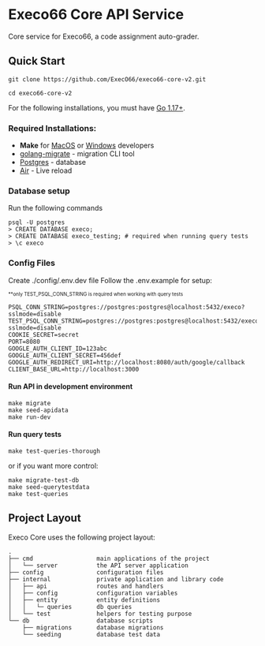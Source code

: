 # Execo66 Core API Service

Core service for Execo66, a code assignment auto-grader.

## Quick Start

```shell
git clone https://github.com/ExecO66/execo66-core-v2.git

cd execo66-core-v2
```

For the following installations, you must have [Go 1.17+](https://go.dev/doc/install).

### Required Installations:

- **Make** for [MacOS](https://formulae.brew.sh/formula/make) or [Windows](https://stackoverflow.com/questions/32127524/how-to-install-and-use-make-in-windows) developers
- [golang-migrate](https://github.com/golang-migrate/migrate/tree/master/cmd/migrate) - migration CLI tool
- [Postgres](https://www.postgresql.org/download) - database
- [Air](https://github.com/cosmtrek/air) - Live reload

### Database setup

Run the following commands

```shell
psql -U postgres
> CREATE DATABASE execo;
> CREATE DATABASE execo_testing; # required when running query tests
> \c execo
```

### Config Files

Create ./config/.env.dev file
Follow the .env.example for setup:

<sub><sup>\*\*only TEST_PSQL_CONN_STRING is required when working with query tests</sup></sub>

```none
PSQL_CONN_STRING=postgres://postgres:postgres@localhost:5432/execo?sslmode=disable
TEST_PSQL_CONN_STRING=postgres://postgres:postgres@localhost:5432/execo_testing?sslmode=disable
COOKIE_SECRET=secret
PORT=8080
GOOGLE_AUTH_CLIENT_ID=123abc
GOOGLE_AUTH_CLIENT_SECRET=456def
GOOGLE_AUTH_REDIRECT_URI=http://localhost:8080/auth/google/callback
CLIENT_BASE_URL=http://localhost:3000
```

#### Run API in development environment

```shell
make migrate
make seed-apidata
make run-dev
```

#### Run query tests

```shell
make test-queries-thorough
```

or if you want more control:

```shell
make migrate-test-db
make seed-querytestdata
make test-queries
```

## Project Layout

Execo Core uses the following project layout:

```none
.
├── cmd                  main applications of the project
│   └── server           the API server application
├── config               configuration files
├── internal             private application and library code
│   ├── api              routes and handlers
│   ├── config           configuration variables
│   ├── entity           entity definitions
│   │   └─ queries       db queries
│   └── test             helpers for testing purpose
└── db                   database scripts
    ├── migrations       database migrations
    └── seeding          database test data
```
